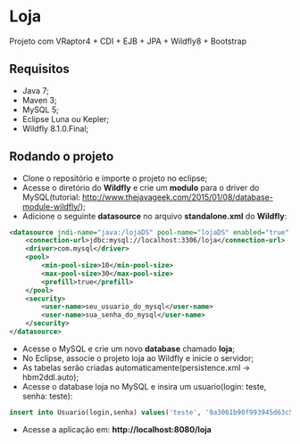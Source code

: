 # Loja
Projeto com VRaptor4 + CDI + EJB + JPA + Wildfly8 + Bootstrap

## Requisitos
* Java 7;
* Maven 3;
* MySQL 5;
* Eclipse Luna ou Kepler;
* Wildfly 8.1.0.Final;

## Rodando o projeto
* Clone o repositório e importe o projeto no eclipse;
* Acesse o diretório do **Wildfly** e crie um **modulo** para o driver do MySQL(tutorial: http://www.thejavageek.com/2015/01/08/database-module-wildfly/);
* Adicione o seguinte **datasource** no arquivo **standalone.xml** do **Wildfly**:
``` xml
<datasource jndi-name="java:/lojaDS" pool-name="lojaDS" enabled="true" use-java-context="true">
	<connection-url>jdbc:mysql://localhost:3306/loja</connection-url>
	<driver>com.mysql</driver>
	<pool>
		<min-pool-size>10</min-pool-size>
		<max-pool-size>30</max-pool-size>
		<prefill>true</prefill>
	</pool>
	<security>
		<user-name>seu_usuario_do_mysql</user-name>
		<user-name>sua_senha_do_mysql</user-name>
	</security>
</datasource>
```
* Acesse o MySQL e crie um novo **database** chamado **loja**;
* No Eclipse, associe o projeto loja ao Wildfly e inicie o servidor;
* As tabelas serão criadas automaticamente(persistence.xml -> hbm2ddl.auto);
* Acesse o database loja no MySQL e insira um usuario(login: teste, senha: teste):
```sql
insert into Usuario(login,senha) values('teste', '9a3061b90f993945d63c52425ded0e6f00715de117c603dba9b705756f32dc172dc6ff7f97c8caec6109b0e685be7fb2475902dd71b33552636a5419dc259ccb');
```
* Acesse a aplicação em: **http://localhost:8080/loja**
